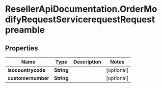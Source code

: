 # ResellerApiDocumentation.OrderModifyRequestServicerequestRequestpreamble

## Properties

Name | Type | Description | Notes
------------ | ------------- | ------------- | -------------
**isocountrycode** | **String** |  | [optional] 
**customernumber** | **String** |  | [optional] 


